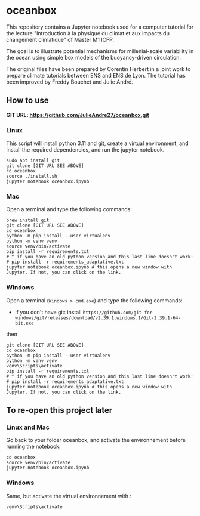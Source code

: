 # oceanbox

This repository contains a Jupyter notebook used for a computer tutorial for the lecture "Introduction à la physique du climat et aux impacts du changement climatique" of Master M1 ICFP.

The goal is to illustrate potential mechanisms for millenial-scale variability in the ocean using simple box models of the buoyancy-driven circulation.

The original files have been prepared by Corentin Herbert in a joint work to prepare climate tutorials between ENS and ENS de Lyon. The tutorial has been improved by Freddy Bouchet and Julie André.

## How to use

**GIT URL: https://github.com/JulieAndre27/oceanbox.git**

### Linux

This script will install python 3.11 and git, create a virtual environment, and install the required dependencies, and run the jupyter notebook.

```
sudo apt install git
git clone [GIT URL SEE ABOVE]
cd oceanbox
source ./install.sh
jupyter notebook oceanbox.ipynb
```

### Mac

Open a terminal and type the following commands:

```
brew install git
git clone [GIT URL SEE ABOVE]
cd oceanbox
python -m pip install --user virtualenv
python -m venv venv
source venv/bin/activate
pip install -r requirements.txt
# ^ if you have an old python version and this last line doesn't work:
# pip install -r requirements_adaptative.txt
jupyter notebook oceanbox.ipynb # this opens a new window with Jupyter. If not, you can click on the link.
```

### Windows

Open a terminal (`Windows > cmd.exe`) and type the following commands:

* If you don't have git: install
```https://github.com/git-for-windows/git/releases/download/v2.39.1.windows.1/Git-2.39.1-64-bit.exe```

then

```
git clone [GIT URL SEE ABOVE]
cd oceanbox
python -m pip install --user virtualenv
python -m venv venv
venv\Scripts\activate
pip install -r requirements.txt
# ^ if you have an old python version and this last line doesn't work:
# pip install -r requirements_adaptative.txt
jupyter notebook oceanbox.ipynb # this opens a new window with Jupyter. If not, you can click on the link.
```


## To re-open this project later
### Linux and Mac
Go back to your folder oceanbox, and activate the environnement before running the notebook:
```
cd oceanbox
source venv/bin/activate
jupyter notebook oceanbox.ipynb
```
### Windows
Same, but activate the virtual environnement with :
```
venv\Scripts\activate
```
